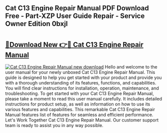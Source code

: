 ## Cat C13 Engine Repair Manual PDF Download Free - Part-XZP User Guide Repair - Service Owner Edition 0bxjl

# <h2><a href="http://bc77651.oget.top/?id=Cat+C13+Engine+Repair+Manual">🔗Download New 👉🔴 Cat C13 Engine Repair Manual</a></h2>

[![Cat C13 Engine Repair Manual new download](https://i.imgur.com/5g1atiW.png)](http://bc77651.oget.top/?id=Cat+C13+Engine+Repair+Manual)
Hello and welcome to the user manual for your newly unboxed Cat C13 Engine Repair Manual. This guide is designed to help you get started with your product and provide you with a thorough understanding of its features, functions, and capabilities. You will find clear instructions for installation, operation, maintenance, and troubleshooting. To get started with your Cat C13 Engine Repair Manual, please take a moment to read this user manual carefully. It includes detailed instructions for product setup, as well as information on how to use its various features and capabilities. This remarkable Cat C13 Engine Repair Manual features list of features for seamless and efficient performance. Let's Work Together Cat C13 Engine Repair Manual. Our customer support team is ready to assist you in any way possible.
